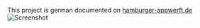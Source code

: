 This project is german documented on [hamburger-appwerft.de](http://hamburger-appwerft.de/referenzen/botanischer-garten-hamburg)
![Screenshot](http://hamburger-appwerft.de/typo3temp/pics/706b2bf0a3.png)      

